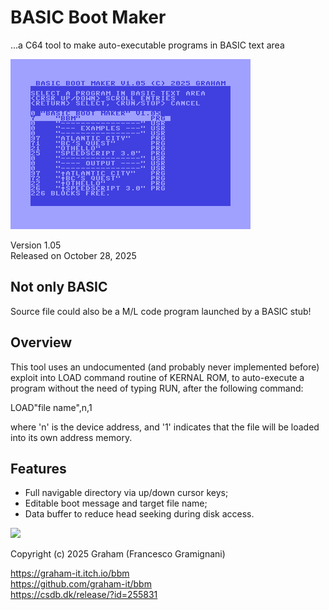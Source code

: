 # BASIC Boot Maker
...a C64 tool to make auto-executable programs in BASIC text area

![](/pics/bbm105_dir.png)

Version 1.05\
Released on October 28, 2025

## Not only BASIC
Source file could also be a M/L code program launched by a BASIC stub!

## Overview
This tool uses an undocumented (and probably never implemented before) exploit into LOAD command routine of KERNAL ROM, to auto-execute a program without the need of typing RUN, after the following command:

LOAD"file name",n,1

where 'n' is the device address, and '1' indicates that the file will be loaded into its own address memory.

## Features
- Full navigable directory via up/down cursor keys;
- Editable boot message and target file name;
- Data buffer to reduce head seeking during disk access.

[![](https://img.youtube.com/vi/lcbM7BnLqNE/0.jpg)](https://www.youtube.com/watch?v=lcbM7BnLqNE)

Copyright (c) 2025 Graham (Francesco Gramignani)

https://graham-it.itch.io/bbm \
https://github.com/graham-it/bbm \
https://csdb.dk/release/?id=255831
